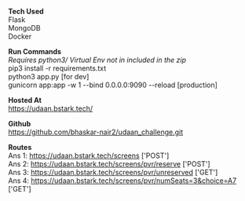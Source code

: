 **Tech Used**<br>
Flask<br>
MongoDB<br>
Docker <br>

**Run Commands** <br>
*Requires python3/ Virtual Env not in included in the zip*<br>
pip3 install -r requirements.txt<br>
python3 app.py [for dev] <br>
 gunicorn app:app -w 1 --bind 0.0.0.0:9090 --reload [production] <br>

**Hosted At**<br>
https://udaan.bstark.tech/<br>

**Github**<br>
https://github.com/bhaskar-nair2/udaan_challenge.git<br>


**Routes** <br>
Ans 1: https://udaan.bstark.tech/screens ['POST'] <br>
Ans 2: https://udaan.bstark.tech/screens/pvr/reserve ['POST'] <br>
Ans 3: https://udaan.bstark.tech/screens/pvr/unreserved ['GET'] <br>
Ans 4: https://udaan.bstark.tech/screens/pvr/numSeats=3&choice=A7 ['GET'] <br>
